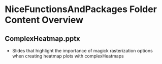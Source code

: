 # NiceFunctionsAndPackages Folder Content Overview

## ComplexHeatmap.pptx 
* Slides that highlight the importance of magick rasterization options when creating heatmap plots with complexHeatmaps
